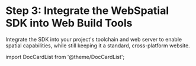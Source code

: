 # Step 3: Integrate the WebSpatial SDK into Web Build Tools

Integrate the SDK into your project's toolchain and web server to enable spatial capabilities, while still keeping it a standard, cross-platform website.

import DocCardList from '@theme/DocCardList';

<DocCardList />
